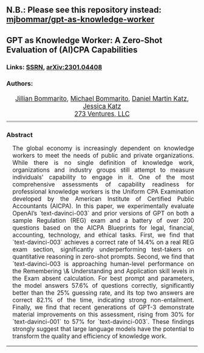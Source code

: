 ## N.B.: Please see this repository instead: [mjbommar/gpt-as-knowledge-worker](https://github.com/mjbommar/gpt-as-knowledge-worker/)

## GPT as Knowledge Worker: A Zero-Shot Evaluation of (AI)CPA Capabilities
### Links: [SSRN](https://papers.ssrn.com/sol3/papers.cfm?abstract_id=4322372), [arXiv:2301.04408](https://arxiv.org/abs/2301.04408)
### Authors:
<div style="font-size: 1.2em; text-align: center; padding-top: 4px; padding-bottom: 8px; border-bottom: 4px solid rgba(0.5, 0.5, 0.5, 0.25);">
    <span><a href="" target="_blank">Jillian Bommarito</a></span>, 
    <span><a href="" target="_blank">Michael Bommarito</a></span>,
    <span><a href="" target="_blank">Daniel Martin Katz</a></span>,
    <span><a href="" target="_blank">Jessica Katz</a></span><br />
    <span><a href="" target="_blank">273 Ventures, LLC</a></span>
</div>

### Abstract
<div style="width: 95%; font-size: 1.1em;text-align: justify; padding-left: 16px; padding-right: 4px;">
    <p>
        The global economy is increasingly dependent on knowledge workers to meet the needs of public and private
        organizations. While there is no single definition of knowledge work, organizations and industry groups still
        attempt to measure individuals' capability to engage in it. One of the most comprehensive assessments of
        capability readiness for professional knowledge workers is the Uniform CPA Examination developed by the 
        American Institute of Certified Public Accountants (AICPA). In this paper, we experimentally evaluate OpenAI’s
        `text-davinci-003` and prior versions of GPT on both a sample Regulation (REG) exam and a battery of 
        over 200 questions based on the AICPA Blueprints for legal, financial, accounting, technology, and ethical 
        tasks.  First, we find that `text-davinci-003` achieves a correct rate of 14.4% on a real REG exam
        section, significantly underperforming test-takers on quantitative reasoning in zero-shot prompts.  Second, we 
        find that `text-davinci-003 is approaching human-level performance on the Remembering \& Understanding 
        and Application skill levels in the Exam absent calculation.  For best prompt and parameters, the model answers
        57.6% of questions correctly, significantly better than the 25% guessing rate, and its top two answers are
        correct 82.1% of the time, indicating strong non-entailment. Finally, we find that recent generations of 
        GPT-3 demonstrate material improvements on this assessment, rising from 30% for `text-davinci-001` to
        57% for `text-davinci-003`.  These findings strongly suggest that large language models have the
        potential to transform the quality and efficiency of knowledge work.
    </p>
</div>
<hr />
